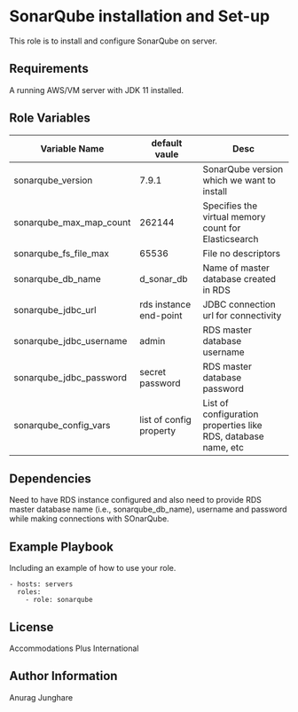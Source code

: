 SonarQube installation and Set-up
=========

This role is to install and configure SonarQube on server.

Requirements
------------

A running AWS/VM server with JDK 11 installed.

Role Variables
--------------

| Variable Name                                  | default vaule               | Desc                                                                                         |
|------------------------------------------------|-----------------------------|----------------------------------------------------------------------------------------------|
| sonarqube_version                              | 7.9.1                       | SonarQube version which we want to install                                    |
| sonarqube_max_map_count                        | 262144                      | Specifies the virtual memory count for Elasticsearch                                                 |
| sonarqube_fs_file_max                          | 65536                       | File no descriptors                                                     |
| sonarqube_db_name                              | d_sonar_db                  | Name of master database created in RDS                                                     |
| sonarqube_jdbc_url                             | rds instance end-point      | JDBC connection url for connectivity                      |
| sonarqube_jdbc_username                        | admin                       | RDS master database username                                        |
| sonarqube_jdbc_password                        | secret password             | RDS master database password                             |
| sonarqube_config_vars                          | list of config property     | List of configuration properties like RDS, database name, etc |

Dependencies
------------

Need to have RDS instance configured and also need to provide RDS master database name (i.e., sonarqube_db_name), username and password while making connections with SOnarQube.


Example Playbook
----------------

Including an example of how to use your role.

    - hosts: servers
      roles:
        - role: sonarqube

License
-------

Accommodations Plus International

Author Information
------------------

Anurag Junghare